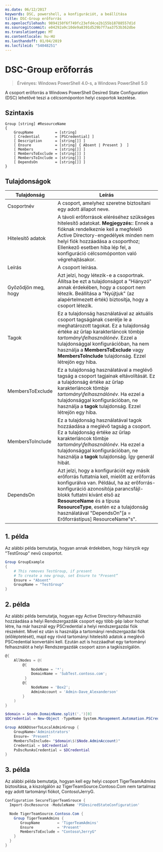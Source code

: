 ```yaml
---
ms.date: 06/12/2017
keywords: DSC, powershell, a konfigurációt, a beállítása
title: DSC-Group erőforrás
ms.openlocfilehash: 9894150f6f749fc23efd4ce2b155b18788557d1d
ms.sourcegitcommit: e04292a9c10de9a8391d529b7f7aa3753b362dbe
ms.translationtype: MT
ms.contentlocale: hu-HU
ms.lasthandoff: 01/04/2019
ms.locfileid: "54048251"
---
```

# <a name="dsc-group-resource"></a>DSC-Group erőforrás

> Érvényes: Windows PowerShell 4.0-s, a Windows PowerShell 5.0

A csoport erőforrás a Windows PowerShell Desired State Configuration (DSC) lehetővé teszi a célcsomóponton helyi csoportok kezelése.

## <a name="syntax"></a>Szintaxis

```
Group [string] #ResourceName
{
    GroupName          = [string]
    [ Credential       = [PSCredential] ]
    [ Description      = [string[]] ]
    [ Ensure           = [string] { Absent | Present }  ]
    [ Members          = [string[]] ]
    [ MembersToExclude = [string[]] ]
    [ MembersToInclude = [string[]] ]
    [ DependsOn        = [string[]] ]
}
```

## <a name="properties"></a>Tulajdonságok

|  Tulajdonság  |  Leírás   |
|---|---|
| Csoportnév| A csoport, amelyhez szeretne biztosítani egy adott állapot neve.|
| Hitelesítő adatok| A távoli erőforrások eléréséhez szükséges hitelesítő adatokat. **Megjegyzés:**: Ennek a fióknak rendelkeznie kell a megfelelő Active Directory-engedélyek minden nem helyi fiók hozzáadása a csoporthoz; Ellenkező esetben hiba lép fel, a konfiguráció célcsomóponton való végrehajtásakor.
| Leírás| A csoport leírása.|
| Győződjön meg, hogy| Azt jelzi, hogy létezik-e a csoportnak. Állítsa be ezt a tulajdonságot a "Hiányzó" annak érdekében, hogy a csoport nem létezik. Beállítása a "Nyújtjuk" (az alapértelmezett érték) biztosítja, hogy a csoport létezik.|
| Tagok| Ez a tulajdonság használatával az aktuális csoport tagságának cserélje le a meghatározott tagokat. Ez a tulajdonság értéke az űrlap karakterláncok tömbje *tartomány*\\*felhasználónév*. Ezzel a tulajdonsággal konfigurációban, ha nem használja a **MembersToExclude** vagy **MembersToInclude** tulajdonság. Ezzel létrejön egy hiba.|
| MembersToExclude| Ez a tulajdonság használatával a meglévő tagság a csoport tagjainak eltávolítását. Ez a tulajdonság értéke az űrlap karakterláncok tömbje *tartomány*\\*felhasználónév*. Ha ezzel a tulajdonsággal konfigurációban, ne használja a **tagok** tulajdonság. Ezzel létrejön egy hiba.|
| MembersToInclude| Ez a tulajdonság használatával tagok hozzáadása a meglévő tagság a csoport. Ez a tulajdonság értéke az űrlap karakterláncok tömbje *tartomány*\\*felhasználónév*. Ha ezzel a tulajdonsággal konfigurációban, ne használja a **tagok** tulajdonság. Így generál hibát.|
| DependsOn | Azt jelzi, hogy a konfigurációt egy másik erőforrás futtatnia kell, mielőtt az erőforrás konfigurálva van. Például, ha az erőforrás-konfiguráció azonosítója parancsfájl-blokk futtatni kívánt első az __ResourceName__ és a típusa __ResourceType__, esetén ez a tulajdonság használatával "DependsOn"[a = Erőforrástípus] ResourceName"s".|

## <a name="example-1"></a>1. példa

Az alábbi példa bemutatja, hogyan annak érdekében, hogy hiányzik egy "TestGroup" nevű csoportot.

```powershell
Group GroupExample
{
    # This removes TestGroup, if present
    # To create a new group, set Ensure to "Present“
    Ensure = "Absent"
    GroupName = "TestGroup"
}
```

## <a name="example-2"></a>2. példa

Az alábbi példa bemutatja, hogyan egy Active Directory-felhasználó hozzáadása a helyi Rendszergazdák csoport egy több gép labor hozhat létre, ha már használ egy PSCredential a helyi rendszergazdai fiók részeként.
Mivel ez után is használja a tartományi rendszergazdai fiók (előléptetését), majd egy rövid tartományi hitelesítő adatok a meglévő PSCredential konvertálni kell.
Ezután azt is hozzáadhat egy tartományi felhasználót a helyi Rendszergazdák csoport azon a tagkiszolgálón.

```powershell
@{
    AllNodes = @(
        @{
            NodeName = '*';
            DomainName = 'SubTest.contoso.com';
         }
        @{
            NodeName = 'Box2';
            AdminAccount = 'Admin-Dave_Alexanderson'
        }
    )
}

$domain = $node.DomainName.split('.')[0]
$DCredential = New-Object -TypeName System.Management.Automation.PSCredential -ArgumentList ("$domain\$($credential.Username)", $Credential.Password)

Group AddADUserToLocalAdminGroup {
    GroupName='Administrators'
    Ensure= 'Present'
    MembersToInclude= "$domain\$($Node.AdminAccount)"
    Credential = $dCredential
    PsDscRunAsCredential = $DCredential
}
```

## <a name="example-3"></a>3. példa

Az alábbi példa bemutatja, hogyan kell egy helyi csoport TigerTeamAdmins biztosítása, a kiszolgálón az TigerTeamSource.Contoso.Com nem tartalmaz egy adott tartományi fiókot, Contoso\JerryG.

```powershell
Configuration SecureTigerTeamSrouce {
  Import-DscResource -ModuleName 'PSDesiredStateConfiguration'

  Node TigerTeamSource.Contoso.Com {
    Group TigerTeamAdmins {
       GroupName        = 'TigerTeamAdmins'
       Ensure           = 'Present'
       MembersToExclude = "Contoso\JerryG"
    }
  }
}
```
